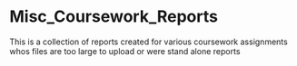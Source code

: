 # Misc_Coursework_Reports
This is a collection of reports created for various coursework assignments whos files are too large to upload or were stand alone reports
